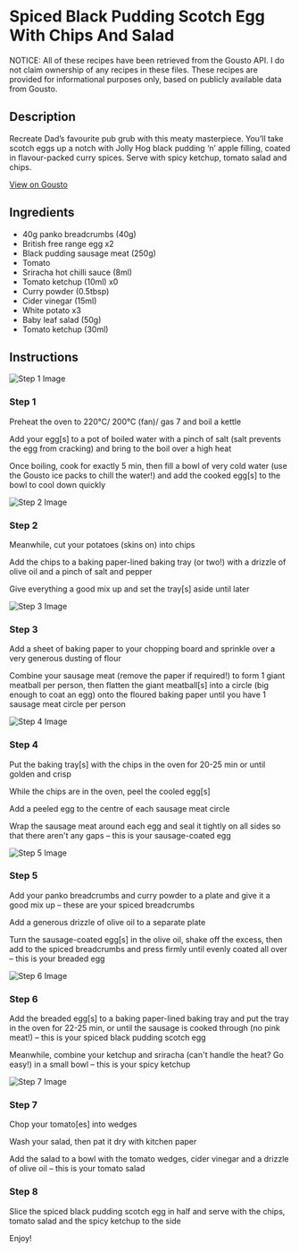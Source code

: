 # Spiced Black Pudding Scotch Egg With Chips And Salad

NOTICE: All of these recipes have been retrieved from the Gousto API. I do not claim ownership of any recipes in these files. These recipes are provided for informational purposes only, based on publicly available data from Gousto.

## Description

Recreate Dad’s favourite pub grub with this meaty masterpiece. You’ll take scotch eggs up a notch with Jolly Hog black pudding ‘n’ apple filling, coated in flavour-packed curry spices. Serve with spicy ketchup, tomato salad and chips. 

[View on Gousto](https://www.gousto.co.uk/recipes/cookbook/spiced-black-pudding-scotch-egg-with-chips-and-salad)

## Ingredients

- 40g panko breadcrumbs (40g)
- British free range egg x2
- Black pudding sausage meat (250g)
- Tomato
- Sriracha hot chilli sauce (8ml)
- Tomato ketchup (10ml) x0
- Curry powder (0.5tbsp)
- Cider vinegar (15ml)
- White potato x3
- Baby leaf salad (50g)
- Tomato ketchup (30ml)

## Instructions

![Step 1 Image](https://production-media.gousto.co.uk/cms/recipe-step-image/step-1-copy-1646735757949-x200.jpg)

### Step 1

Preheat the oven to 220°C/ 200°C (fan)/ gas 7 and boil a kettle

Add your egg[s] to a pot of boiled water with a pinch of salt (salt prevents the egg from cracking) and bring to the boil over a high heat

Once boiling, cook for exactly 5 min, then fill a bowl of very cold water (use the Gousto ice packs to chill the water!) and add the cooked egg[s] to the bowl to cool down quickly

![Step 2 Image](https://production-media.gousto.co.uk/cms/recipe-step-image/step-2-1646735768062-x200.jpg)

### Step 2

Meanwhile, cut your potatoes (skins on) into chips

Add the chips to a baking paper-lined baking tray (or two!) with a  drizzle of olive oil and a pinch of salt and pepper

Give everything a good mix up and set the tray[s] aside until later

![Step 3 Image](https://production-media.gousto.co.uk/cms/recipe-step-image/step-3-1646735778907-x200.jpg)

### Step 3

Add a sheet of baking paper to your chopping board and sprinkle over a very generous dusting of flour

Combine your sausage meat (remove the paper if required!) to form 1 giant meatball per person, then flatten the giant meatball[s] into a circle (big enough to coat an egg) onto the floured baking paper until you have 1 sausage meat circle per person

![Step 4 Image](https://production-media.gousto.co.uk/cms/recipe-step-image/step-4-1646735790120-x200.jpg)

### Step 4

Put the baking tray[s] with the chips in the oven for 20-25 min or until golden and crisp

While the chips are in the oven, peel the cooled egg[s]

Add a peeled egg to the centre of each sausage meat circle

Wrap the sausage meat around each egg and seal it tightly on all sides so that there aren't any gaps – this is your sausage-coated egg

![Step 5 Image](https://production-media.gousto.co.uk/cms/recipe-step-image/step-5-1646735804803-x200.jpg)

### Step 5

Add your panko breadcrumbs and curry powder to a plate and give it a good mix up – these are your spiced breadcrumbs

Add a generous drizzle of olive oil to a separate plate

Turn the sausage-coated egg[s] in the olive oil, shake off the excess, then add to the spiced breadcrumbs and press firmly until evenly coated all over – this is your breaded egg

![Step 6 Image](https://production-media.gousto.co.uk/cms/recipe-step-image/step-6-1646735813394-x200.jpg)

### Step 6

Add the breaded egg[s] to a baking paper-lined baking tray and put the tray in the oven for 22-25 min, or until the sausage is cooked through (no pink meat!) – this is your spiced black pudding scotch egg

Meanwhile, combine your ketchup and sriracha (can't handle the heat? Go easy!) in a small bowl – this is your spicy ketchup

![Step 7 Image](https://production-media.gousto.co.uk/cms/recipe-step-image/step-7-copy-1646735823207-x200.jpg)

### Step 7

Chop your tomato[es] into wedges

Wash your salad, then pat it dry with kitchen paper

Add the salad to a bowl with the tomato wedges, cider vinegar and a drizzle of olive oil – this is your tomato salad

### Step 8

Slice the spiced black pudding scotch egg in half and serve with the chips, tomato salad and the spicy ketchup to the side

Enjoy!

